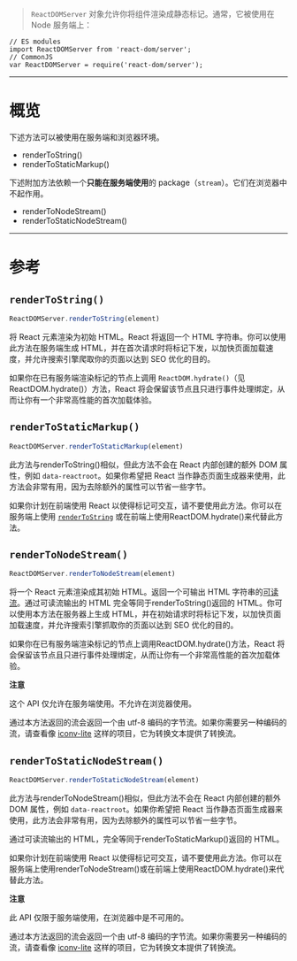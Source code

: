 > `ReactDOMServer` 对象允许你将组件渲染成静态标记。通常，它被使用在 Node 服务端上：

```React
// ES modules
import ReactDOMServer from 'react-dom/server';
// CommonJS
var ReactDOMServer = require('react-dom/server');
```

---

# 概览

下述方法可以被使用在服务端和浏览器环境。

-   renderToString()
-   renderToStaticMarkup()

下述附加方法依赖一个**只能在服务端使用**的 package（`stream`）。它们在浏览器中不起作用。

-   renderToNodeStream()
-   renderToStaticNodeStream()

---

# 参考

## `renderToString()`

```javascript
ReactDOMServer.renderToString(element)
```

将 React 元素渲染为初始 HTML。React 将返回一个 HTML 字符串。你可以使用此方法在服务端生成 HTML，并在首次请求时将标记下发，以加快页面加载速度，并允许搜索引擎爬取你的页面以达到 SEO 优化的目的。

如果你在已有服务端渲染标记的节点上调用 `ReactDOM.hydrate()`（见ReactDOM.hydrate()）方法，React 将会保留该节点且只进行事件处理绑定，从而让你有一个非常高性能的首次加载体验。

## `renderToStaticMarkup()`

```javascript
ReactDOMServer.renderToStaticMarkup(element)
```

此方法与renderToString()相似，但此方法不会在 React 内部创建的额外 DOM 属性，例如 `data-reactroot`。如果你希望把 React 当作静态页面生成器来使用，此方法会非常有用，因为去除额外的属性可以节省一些字节。

如果你计划在前端使用 React 以使得标记可交互，请不要使用此方法。你可以在服务端上使用 [`renderToString`](#rendertostring) 或在前端上使用ReactDOM.hydrate()来代替此方法。

## `renderToNodeStream()`

```javascript
ReactDOMServer.renderToNodeStream(element)
```

将一个 React 元素渲染成其初始 HTML。返回一个可输出 HTML 字符串的[可读流](https://nodejs.org/api/stream.html#stream_readable_streams)。通过可读流输出的 HTML 完全等同于renderToString()返回的 HTML。你可以使用本方法在服务器上生成 HTML，并在初始请求时将标记下发，以加快页面加载速度，并允许搜索引擎抓取你的页面以达到 SEO 优化的目的。

如果你在已有服务端渲染标记的节点上调用ReactDOM.hydrate()方法，React 将会保留该节点且只进行事件处理绑定，从而让你有一个非常高性能的首次加载体验。

**注意**

这个 API 仅允许在服务端使用。不允许在浏览器使用。

通过本方法返回的流会返回一个由 utf-8 编码的字节流。如果你需要另一种编码的流，请查看像 [iconv-lite](https://www.npmjs.com/package/iconv-lite) 这样的项目，它为转换文本提供了转换流。

## `renderToStaticNodeStream()`

```javascript
ReactDOMServer.renderToStaticNodeStream(element)
```

此方法与renderToNodeStream()相似，但此方法不会在 React 内部创建的额外 DOM 属性，例如 `data-reactroot`。如果你希望把 React 当作静态页面生成器来使用，此方法会非常有用，因为去除额外的属性可以节省一些字节。

通过可读流输出的 HTML，完全等同于renderToStaticMarkup()返回的 HTML。

如果你计划在前端使用 React 以使得标记可交互，请不要使用此方法。你可以在服务端上使用renderToNodeStream()或在前端上使用ReactDOM.hydrate()来代替此方法。

**注意**

此 API 仅限于服务端使用，在浏览器中是不可用的。

通过本方法返回的流会返回一个由 utf-8 编码的字节流。如果你需要另一种编码的流，请查看像 [iconv-lite](https://www.npmjs.com/package/iconv-lite) 这样的项目，它为转换文本提供了转换流。